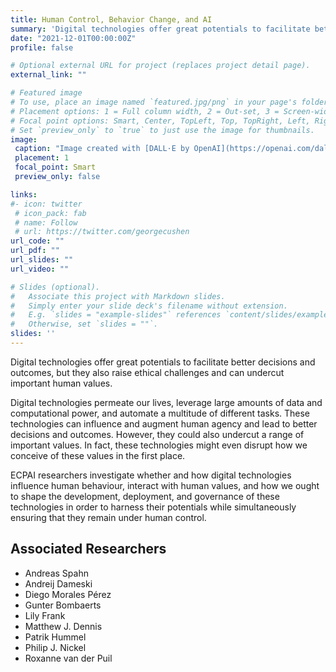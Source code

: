 ```yaml
---
title: Human Control, Behavior Change, and AI
summary: 'Digital technologies offer great potentials to facilitate better decisions and outcomes, but they also raise ethical challenges and can undercut important human values. [(read more)](/project/human-control-ai)' 
date: "2021-12-01T00:00:00Z"
profile: false

# Optional external URL for project (replaces project detail page).
external_link: ""

# Featured image
# To use, place an image named `featured.jpg/png` in your page's folder.
# Placement options: 1 = Full column width, 2 = Out-set, 3 = Screen-width
# Focal point options: Smart, Center, TopLeft, Top, TopRight, Left, Right, BottomLeft, Bottom, BottomRight
# Set `preview_only` to `true` to just use the image for thumbnails.
image:
 caption: "Image created with [DALL·E by OpenAI](https://openai.com/dall-e-2/) (prompt: a scary photo of HAL 9000)"
 placement: 1
 focal_point: Smart
 preview_only: false

links:
#- icon: twitter
 # icon_pack: fab
 # name: Follow
 # url: https://twitter.com/georgecushen
url_code: ""
url_pdf: ""
url_slides: ""
url_video: ""

# Slides (optional).
#   Associate this project with Markdown slides.
#   Simply enter your slide deck's filename without extension.
#   E.g. `slides = "example-slides"` references `content/slides/example-slides.md`.
#   Otherwise, set `slides = ""`.
slides: ''
---
```


Digital technologies offer great potentials to facilitate better decisions and outcomes, but they also raise ethical challenges and can undercut important human values. 

Digital technologies permeate our lives, leverage large amounts of data and computational power, and automate a multitude of different tasks. These technologies can influence and augment human agency and lead to better decisions and outcomes. However, they could also undercut a range of important values. In fact, these technologies might even disrupt how we conceive of these values in the first place. 

ECPAI researchers investigate whether and how digital technologies influence human behaviour, interact with human values, and how we ought to shape the development, deployment, and governance of these technologies in order to harness their potentials while simultaneously ensuring that they remain under human control. 



## Associated Researchers

- Andreas Spahn
- Andreij Dameski 
- Diego Morales Pérez
- Gunter Bombaerts 
- Lily Frank
- Matthew J. Dennis
- Patrik Hummel
- Philip J. Nickel
- Roxanne van der Puil
